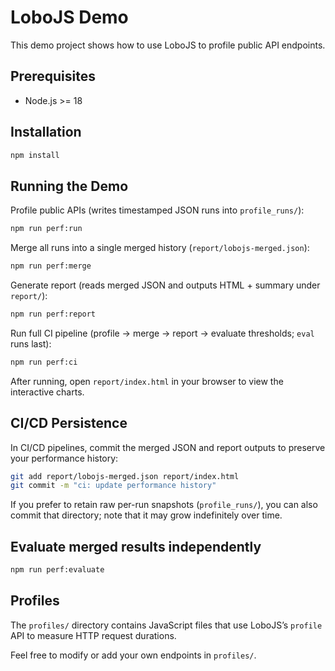 # LoboJS Demo

This demo project shows how to use LoboJS to profile public API endpoints.

## Prerequisites

- Node.js >= 18

## Installation

```bash
npm install
```

## Running the Demo

Profile public APIs (writes timestamped JSON runs into `profile_runs/`):

```bash
npm run perf:run
```

Merge all runs into a single merged history (`report/lobojs-merged.json`):

```bash
npm run perf:merge
```

Generate report (reads merged JSON and outputs HTML + summary under `report/`):

```bash
npm run perf:report
```

Run full CI pipeline (profile → merge → report → evaluate thresholds; `eval` runs last):

```bash
npm run perf:ci
```

After running, open `report/index.html` in your browser to view the interactive charts.

## CI/CD Persistence

In CI/CD pipelines, commit the merged JSON and report outputs to preserve your performance history:

```bash
git add report/lobojs-merged.json report/index.html
git commit -m "ci: update performance history"
```

If you prefer to retain raw per-run snapshots (`profile_runs/`), you can also commit that directory; note that it may grow indefinitely over time.
## Evaluate merged results independently

```bash
npm run perf:evaluate
```

## Profiles

The `profiles/` directory contains JavaScript files that use LoboJS’s `profile` API to measure HTTP request durations.

Feel free to modify or add your own endpoints in `profiles/`.